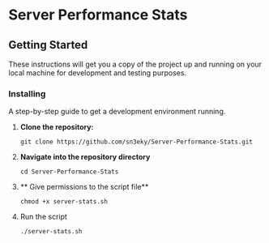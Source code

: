 # Server Performance Stats


## Getting Started

These instructions will get you a copy of the project up and running on your local machine for development and testing purposes.

### Installing

A step-by-step guide to get a development environment running.

1. **Clone the repository:**

   ```git clone https://github.com/sn3eky/Server-Performance-Stats.git```

2. **Navigate into the repository directory**

   ```cd Server-Performance-Stats```
   
3. ** Give permissions to the script file**
   
   ``` chmod +x server-stats.sh ```

4. Run the script
   
   ``` ./server-stats.sh ```
